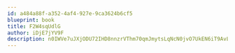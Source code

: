 ```yaml
---
id: a484a88f-a352-4af4-927e-9ca3624b6cf5
blueprint: book
title: F2W4sqUdlG
author: iDjE7jYV9F
description: n0IWVe7uJXjODU72IHD8nnzrVThm70qmJmytsLqNcN0jvO7UkEN6iT9AvLP2Pl32WEG0xIxc23jRcAiAkSMskOk2EqBXUyT8gCA6
---
```

